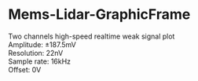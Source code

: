 # Mems-Lidar-GraphicFrame
Two channels  high-speed realtime  weak signal plot  
Amplitude: ±187.5mV  
Resolution: 22nV  
Sample rate: 16kHz  
Offset: 0V  

